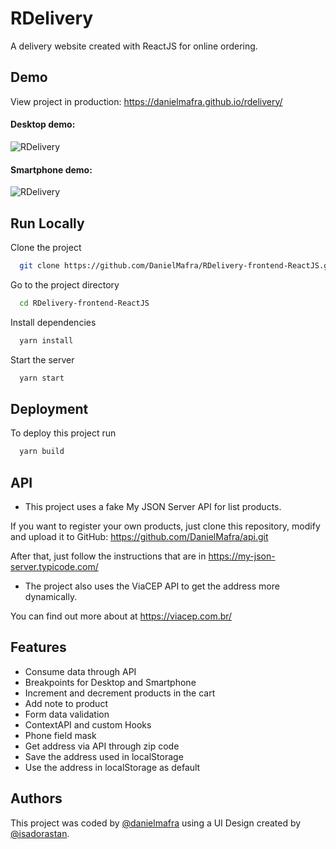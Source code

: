 # RDelivery

A delivery website created with ReactJS for online ordering.

## Demo

View project in production: https://danielmafra.github.io/rdelivery/

#### Desktop demo:

![RDelivery](https://i.imgur.com/LOGjGji.gif)

#### Smartphone demo:

![RDelivery](https://i.imgur.com/BLBDuYr.gif)

## Run Locally

Clone the project

```bash
  git clone https://github.com/DanielMafra/RDelivery-frontend-ReactJS.git
```

Go to the project directory

```bash
  cd RDelivery-frontend-ReactJS
```

Install dependencies

```bash
  yarn install
```

Start the server

```bash
  yarn start
```

## Deployment

To deploy this project run

```bash
  yarn build
```

## API

- This project uses a fake My JSON Server API for list products.

If you want to register your own products, just clone this repository, modify and upload it to GitHub: https://github.com/DanielMafra/api.git

After that, just follow the instructions that are in https://my-json-server.typicode.com/

- The project also uses the ViaCEP API to get the address more dynamically.

You can find out more about at https://viacep.com.br/

## Features

- Consume data through API
- Breakpoints for Desktop and Smartphone
- Increment and decrement products in the cart
- Add note to product
- Form data validation
- ContextAPI and custom Hooks
- Phone field mask
- Get address via API through zip code
- Save the address used in localStorage
- Use the address in localStorage as default

## Authors

This project was coded by [@danielmafra](https://www.github.com/danielmafra) using a UI Design created by [@isadorastan](https://github.com/isadorastan). 
